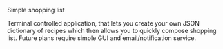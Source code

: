 Simple shopping list

Terminal controlled application, that lets you create your own JSON dictionary of recipes which then allows you to quickly compose shopping list. 
Future plans require simple GUI and email/notification service.
